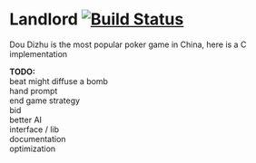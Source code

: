 Landlord [![Build Status](https://travis-ci.org/master-g/Landlord.svg?branch=master)](https://travis-ci.org/master-g/Landlord)
========

Dou Dizhu is the most popular poker game in China, here is a C implementation  

**TODO:**  
beat might diffuse a bomb  
hand prompt  
end game strategy  
bid  
better AI  
interface / lib  
documentation  
optimization  
